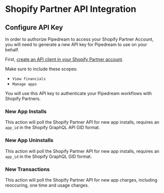 # Shopify Partner API Integration

## Configure API Key

In order to authorize Pipedream to access your Shopify Partner Account, you will need to generate a new API key for Pipedream to use on your behalf.

First, [create an API client in your Shopify Partner account](https://shopify.dev/api/partner/getting-started#create-an-api-client).

Make sure to include these scopes:

- `View financials`
- `Manage apps`

You will use this API key to authenticate your Pipedream workflows with Shopify Partners.

### New App Installs

This action will poll the Shopify Partner API for new app installs, requires an `app_id` in the Shopify GraphQL API GID format.

### New App Uninstalls

This action will poll the Shopify Partner API for new app installs, requires an `app_id` in the Shopify GraphQL GID format.

### New Transactions

This action will poll the Shopify Partner API for new app charges, including reoccuring, one time and usage charges.
